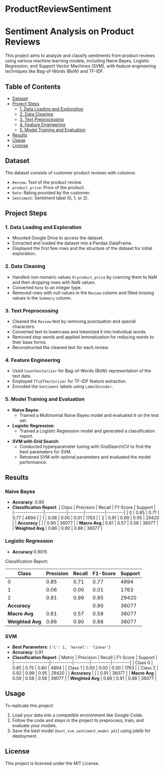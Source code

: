 # ProductReviewSentiment

# Sentiment Analysis on Product Reviews

This project aims to analyze and classify sentiments from product reviews using various machine learning models, including Naive Bayes, Logistic Regression, and Support Vector Machines (SVM), with feature engineering techniques like Bag-of-Words (BoW) and TF-IDF.

## Table of Contents
- [Dataset](#dataset)
- [Project Steps](#project-steps)
  - [1. Data Loading and Exploration](#1-data-loading-and-exploration)
  - [2. Data Cleaning](#2-data-cleaning)
  - [3. Text Preprocessing](#3-text-preprocessing)
  - [4. Feature Engineering](#4-feature-engineering)
  - [5. Model Training and Evaluation](#5-model-training-and-evaluation)
- [Results](#results)
- [Usage](#usage)
- [License](#license)

## Dataset
The dataset consists of customer product reviews with columns:
- `Review`: Text of the product review.
- `product_price`: Price of the product.
- `Rate`: Rating provided by the customer.
- `Sentiment`: Sentiment label (0, 1, or 2).

## Project Steps

### 1. Data Loading and Exploration
- Mounted Google Drive to access the dataset.
- Extracted and loaded the dataset into a Pandas DataFrame.
- Displayed the first few rows and the structure of the dataset for initial exploration.

### 2. Data Cleaning
- Handled non-numeric values in `product_price` by coercing them to NaN and then dropping rows with NaN values.
- Converted `Rate` to an integer type.
- Removed rows with null values in the `Review` column and filled missing values in the `Summary` column.

### 3. Text Preprocessing
- Cleaned the `Review` text by removing punctuation and special characters.
- Converted text to lowercase and tokenized it into individual words.
- Removed stop words and applied lemmatization for reducing words to their base forms.
- Reconstructed the cleaned text for each review.

### 4. Feature Engineering
- Used `CountVectorizer` for Bag-of-Words (BoW) representation of the text data.
- Employed `TfidfVectorizer` for TF-IDF feature extraction.
- Encoded the `Sentiment` labels using `LabelEncoder`.

### 5. Model Training and Evaluation
- **Naive Bayes**:
  - Trained a Multinomial Naive Bayes model and evaluated it on the test set.
- **Logistic Regression**:
  - Trained a Logistic Regression model and generated a classification report.
- **SVM with Grid Search**:
  - Conducted hyperparameter tuning with GridSearchCV to find the best parameters for SVM.
  - Retrained SVM with optimal parameters and evaluated the model performance.

## Results

### Naive Bayes
- **Accuracy**: 0.90
- **Classification Report**:
  | Class         | Precision | Recall | F1-Score | Support |
|---------------|-----------|--------|----------|---------|
| 0             | 0.85      | 0.71   | 0.77     | 4894    |
| 1             | 0.06      | 0.00   | 0.01     | 1763    |
| 2             | 0.91      | 0.99   | 0.95     | 29420   |
| **Accuracy**  |           |        | 0.90     | 36077   |
| **Macro Avg** | 0.61      | 0.57   | 0.58     | 36077   |
| **Weighted Avg** | 0.86   | 0.90   | 0.88     | 36077   |


### Logistic Regression
- **Accuracy**:0.9015

Classification Report:

| Class         | Precision | Recall | F1-Score | Support |
|---------------|-----------|--------|----------|---------|
| 0             | 0.85      | 0.71   | 0.77     | 4894    |
| 1             | 0.06      | 0.00   | 0.01     | 1763    |
| 2             | 0.91      | 0.99   | 0.95     | 29420   |
| **Accuracy**  |           |        | 0.90     | 36077   |
| **Macro Avg** | 0.61      | 0.57   | 0.58     | 36077   |
| **Weighted Avg** | 0.86   | 0.90   | 0.88     | 36077   |

  


### SVM
- **Best Parameters**: `{'C': 1, 'kernel': 'linear'}`
- **Accuracy**: 0.91
- **Classification Report**:
| Metric      | Precision | Recall | F1-Score | Support |
|------------------|-----------|--------|----------|---------|
| Class 0          | 0.85      | 0.75   | 0.80     | 4894    |
| Class 1          | 0.00      | 0.00   | 0.00     | 1763    |
| Class 2          | 0.92      | 0.99   | 0.95     | 29420   |
| **Accuracy**     |           |        | 0.91     | 36077   |
| **Macro Avg**    | 0.59      | 0.58   | 0.58     | 36077   |
| **Weighted Avg** | 0.86      | 0.91   | 0.88     | 36077   |


## Usage
To replicate this project:
1. Load your data into a compatible environment like Google Colab.
2. Follow the code and steps in the project to preprocess, train, and evaluate your models.
3. Save the best model (`best_svm_sentiment_model.pkl`) using joblib for deployment.

## License
This project is licensed under the MIT License.
